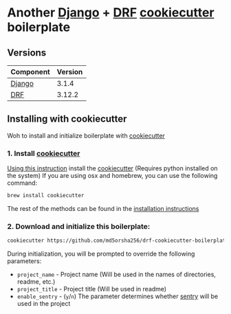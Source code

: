 # Another [Django](https://www.djangoproject.com) + [DRF](https://www.django-rest-framework.org) [cookiecutter](https://github.com/cookiecutter/cookiecutter) boilerplate

## Versions
Component | Version
---|----
[Django](https://www.djangoproject.com) | 3.1.4
[DRF](https://www.django-rest-framework.org) | 3.12.2


## Installing with cookiecutter
Woh to install and initialize boilerplate with [cookiecutter](https://github.com/cookiecutter/cookiecutter)

### 1. Install [cookiecutter](https://github.com/cookiecutter/cookiecutter)
[Using this instruction](https://cookiecutter.readthedocs.io/en/latest/installation.html#installation) install the [cookiecutter](https://github.com/cookiecutter/cookiecutter) (Requires python installed on the system)
If you are using osx and homebrew, you can use the following command:
```bash
brew install cookiecutter
```
The rest of the methods can be found in the [installation instructions](https://cookiecutter.readthedocs.io/en/latest/installation.html#installation)
### 2. Download and initialize this boilerplate:
```bash
cookiecutter https://github.com/md5orsha256/drf-cookiecutter-boilerplate
```
During initialization, you will be prompted to override the following parameters:

 * `project_name` - Project name (Will be used in the names of directories, readme, etc.)
 * `project_title` - Project title (Will be used in readme)
 * `enable_sentry` - (`y`/`n`) The parameter determines whether [sentry](https://sentry.io) will be used in the project

